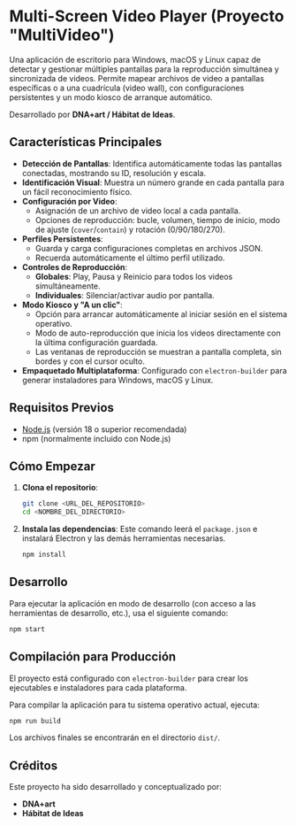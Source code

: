 # Multi-Screen Video Player (Proyecto "MultiVideo")

Una aplicación de escritorio para Windows, macOS y Linux capaz de detectar y gestionar múltiples pantallas para la reproducción simultánea y sincronizada de videos. Permite mapear archivos de video a pantallas específicas o a una cuadrícula (video wall), con configuraciones persistentes y un modo kiosco de arranque automático.

Desarrollado por **DNA+art / Hábitat de Ideas**.

## Características Principales

- **Detección de Pantallas**: Identifica automáticamente todas las pantallas conectadas, mostrando su ID, resolución y escala.
- **Identificación Visual**: Muestra un número grande en cada pantalla para un fácil reconocimiento físico.
- **Configuración por Video**:
  - Asignación de un archivo de video local a cada pantalla.
  - Opciones de reproducción: bucle, volumen, tiempo de inicio, modo de ajuste (`cover`/`contain`) y rotación (0/90/180/270).
- **Perfiles Persistentes**:
  - Guarda y carga configuraciones completas en archivos JSON.
  - Recuerda automáticamente el último perfil utilizado.
- **Controles de Reproducción**:
  - **Globales**: Play, Pausa y Reinicio para todos los videos simultáneamente.
  - **Individuales**: Silenciar/activar audio por pantalla.
- **Modo Kiosco y "A un clic"**:
  - Opción para arrancar automáticamente al iniciar sesión en el sistema operativo.
  - Modo de auto-reproducción que inicia los videos directamente con la última configuración guardada.
  - Las ventanas de reproducción se muestran a pantalla completa, sin bordes y con el cursor oculto.
- **Empaquetado Multiplataforma**: Configurado con `electron-builder` para generar instaladores para Windows, macOS y Linux.

## Requisitos Previos

- [Node.js](https://nodejs.org/) (versión 18 o superior recomendada)
- npm (normalmente incluido con Node.js)

## Cómo Empezar

1.  **Clona el repositorio**:
    ```bash
    git clone <URL_DEL_REPOSITORIO>
    cd <NOMBRE_DEL_DIRECTORIO>
    ```

2.  **Instala las dependencias**:
    Este comando leerá el `package.json` e instalará Electron y las demás herramientas necesarias.
    ```bash
    npm install
    ```

## Desarrollo

Para ejecutar la aplicación en modo de desarrollo (con acceso a las herramientas de desarrollo, etc.), usa el siguiente comando:

```bash
npm start
```

## Compilación para Producción

El proyecto está configurado con `electron-builder` para crear los ejecutables e instaladores para cada plataforma.

Para compilar la aplicación para tu sistema operativo actual, ejecuta:

```bash
npm run build
```

Los archivos finales se encontrarán en el directorio `dist/`.

## Créditos

Este proyecto ha sido desarrollado y conceptualizado por:

-   **DNA+art**
-   **Hábitat de Ideas**
